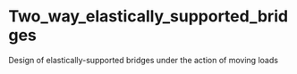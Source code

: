 # Two_way_elastically_supported_bridges
Design of elastically-supported bridges under the action of moving loads
